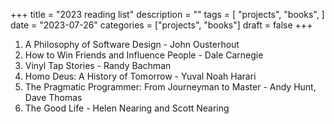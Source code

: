 +++
title = "2023 reading list"
description = ""
tags = [
    "projects",
    "books",
]
date = "2023-07-26"
categories = ["projects",
              "books"]
draft = false
+++

1. A Philosophy of Software Design - John Ousterhout
2. How to Win Friends and Influence People - Dale Carnegie
3. Vinyl Tap Stories - Randy Bachman
4. Homo Deus: A History of Tomorrow - Yuval Noah Harari
5. The Pragmatic Programmer: From Journeyman to Master - Andy Hunt, Dave Thomas
6. The Good Life - Helen Nearing and Scott Nearing
